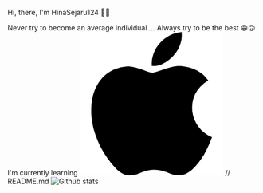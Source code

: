 Hi, there, I'm HinaSejaru124 👋🏾

Never try to become an average individual … Always try to be the best 😁🙃
I'm currently learning 
![Apple PC Usage](https://github.com/github/explore/blob/main/topics/apple/apple.png)
// README.md
![Github stats](https://github-readme-stats.vercel.app/api?username=HinaSejaru124&show_icons=true&count_private=true)
